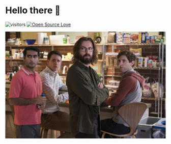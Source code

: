 # Hello there 👋

![visitors](https://visitor-badge.laobi.icu/badge?page_id=athy125.athy125)
[![Open Source Love](https://badges.frapsoft.com/os/v1/open-source.svg?v=102)](https://github.com/ellerbrock/open-source-badge/)

<p align="center">
  <img src="https://github.com/athy125/athy125/blob/main/silicon.jpg">
</p>
